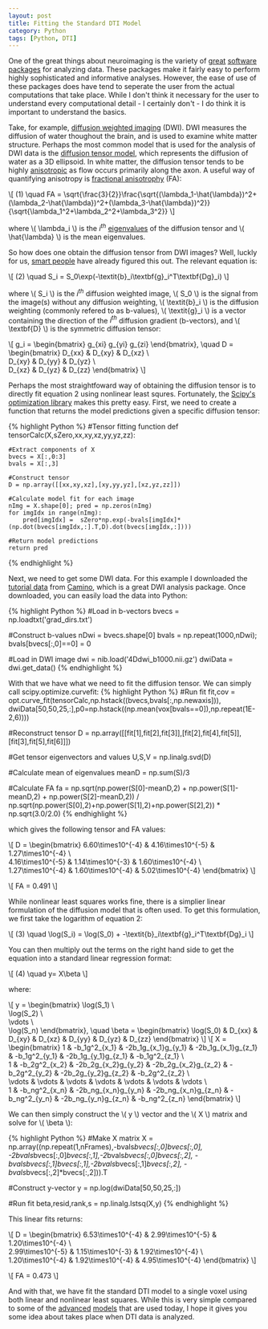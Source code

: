 ```yaml
---
layout: post
title: Fitting the Standard DTI Model
category: Python
tags: [Python, DTI]
---
```


One of the great things about neuroimaging is the variety of [great](https://surfer.nmr.mgh.harvard.edu/) [software](https://fsl.fmrib.ox.ac.uk/fsl/fslwiki) [packages](https://www.nitrc.org/) for analyzing data. These packages make it fairly easy to perform highly sophisticated and informative analyses. However, the ease of use of these packages does have tend to   seperate the user from the actual computations that take place. While I don't think it necessary for the user to understand every computational detail - I certainly don't - I do think it is important to understand the basics. 

Take, for example, [diffusion weighted imaging](https://en.wikipedia.org/wiki/Diffusion_MRI) (DWI). DWI measures the diffusion of water thoughout the brain, and is used to examine white matter structure. Perhaps the most common model that is used for the analysis of DWI data is the [diffusion tensor model](https://www.ncbi.nlm.nih.gov/pmc/articles/PMC2041910/), which  represents the diffusion of water as a 3D ellipsoid. In white matter, the diffusion tensor tends to be highly [anisotropic](https://en.wikipedia.org/wiki/Anisotropy) as flow occurs primarily along the axon. A useful way of quantifying anisotropy is [fractional anisotrophy](https://en.wikipedia.org/wiki/Fractional_anisotropy) (FA):

<head>
    <script type="text/javascript"
            src="https://cdn.mathjax.org/mathjax/latest/MathJax.js?config=TeX-AMS-MML_HTMLorMML">
    </script>
</head>

\\[ (1) \quad FA = \sqrt{\frac{3}{2}}\frac{\sqrt{(\lambda_1-\hat{\lambda})^2+(\lambda_2-\hat{\lambda})^2+(\lambda_3-\hat{\lambda})^2}}{\sqrt{\lambda_1^2+\lambda_2^2+\lambda_3^2}} \\]

where \\( \lambda_i \\) is the *i<sup>th</sup>* [eigenvalues](https://en.wikipedia.org/wiki/Eigenvalues_and_eigenvectors) of the diffusion tensor and \\( \hat{\lambda} \\) is the mean eigenvalues. 

So how does one obtain the diffusion tensor from DWI images? Well, luckly for us, [smart people](https://www.ncbi.nlm.nih.gov/pubmed/16828568) have already figured this out. The relevant equation is:

\\[ (2) \quad S_i = S_0\exp(-\textit{b}_i\textbf{g}_i^T\textbf{Dg}_i) \\]

where \\( S_i \\) is the *i<sup>th</sup>* diffusion weighted image, \\( S_0 \\) is the signal from the image(s) without any diffusion weighting, \\( \textit{b}_i \\) is the diffusion weighting (commonly refered to as b-values), \\( \textit{g}_i \\) is a vector containing the direction of the *i<sup>th</sup>* diffusion gradient (b-vectors), and \\( \textbf{D} \\) is the symmetric diffusion tensor:

\\[ g\_i = \begin{bmatrix} g\_{xi} g\_{yi} g\_{zi} \end{bmatrix}, \quad
    D = \begin{bmatrix}
    D\_{xx} & D\_{xy} & D\_{xz} \\\
    D\_{xy}  & D\_{yy} & D\_{yz} \\\
    D\_{xz} & D\_{yz} & D\_{zz}
	\end{bmatrix} 
\\]

Perhaps the most straightfoward way of obtaining the diffusion tensor is to directly fit equation 2 using nonlinear least squres. Fortunately, the [Scipy's optimization library](https://docs.scipy.org/doc/scipy-0.18.1/reference/optimize.html) makes this pretty easy. First, we need to create a function that returns the model predictions given a specific diffusion tensor:

{% highlight Python %}
#Tensor fitting function
def tensorCalc(X,sZero,xx,xy,xz,yy,yz,zz):

	#Extract components of X
	bvecs = X[:,0:3]
	bvals = X[:,3]
		
	#Construct tensor
	D = np.array([[xx,xy,xz],[xy,yy,yz],[xz,yz,zz]])
		
	#Calculate model fit for each image
	nImg = X.shape[0]; pred = np.zeros(nImg)
	for imgIdx in range(nImg):
		pred[imgIdx] =  sZero*np.exp(-bvals[imgIdx]*(np.dot(bvecs[imgIdx,:].T,D).dot(bvecs[imgIdx,:])))
		
	#Return model predictions
	return pred
{% endhighlight %}

Next, we need to get some DWI data. For this example I downloaded the [tutorial data](http://camino.cs.ucl.ac.uk/index.php?n=Tutorials.DTI#example_human_data) from [Camino](http://camino.cs.ucl.ac.uk/index.php), which is a great DWI analysis package. Once downloaded, you can easily load the data into Python:

{% highlight Python %}
#Load in b-vectors
bvecs = np.loadtxt('grad_dirs.txt')

#Construct b-values
nDwi = bvecs.shape[0]
bvals = np.repeat(1000,nDwi); bvals[bvecs[:,0]==0] = 0

#Load in DWI image
dwi = nib.load('4Ddwi_b1000.nii.gz')
dwiData = dwi.get_data()
{% endhighlight %}

With that we have what we need to fit the diffusion tensor. We can simply call scipy.optimize.curvefit:
{% highlight Python %}
#Run fit
fit,cov = opt.curve_fit(tensorCalc,np.hstack((bvecs,bvals[:,np.newaxis])),
			dwiData[50,50,25,:],p0=np.hstack((np.mean(vox[bvals==0]),np.repeat(1E-2,6))))
			
#Reconstruct tensor
D = np.array([[fit[1],fit[2],fit[3]],[fit[2],fit[4],fit[5]],[fit[3],fit[5],fit[6]]])

#Get tensor eigenvectors and values
U,S,V = np.linalg.svd(D)

#Calculate mean of eigenvalues
meanD = np.sum(S)/3

#Calculate FA
fa = np.sqrt(np.power(S[0]-meanD,2) + np.power(S[1]-meanD,2) + np.power(S[2]-meanD,2)) / np.sqrt(np.power(S[0],2)+np.power(S[1],2)+np.power(S[2],2)) * np.sqrt(3.0/2.0)
{% endhighlight %}

which gives the following tensor and FA values:

\\[ 
    D = \begin{bmatrix}
    6.60\times10^{-4} & 4.16\times10^{-5} & 1.27\times10^{-4} \\\
    4.16\times10^{-5} & 1.14\times10^{-3} & 1.60\times10^{-4} \\\
    1.27\times10^{-4} & 1.60\times10^{-4} & 5.02\times10^{-4}
	\end{bmatrix} 
\\]

\\[ FA = 0.491 \\]

While nonlinear least squares works fine, there is a simplier linear formulation of the diffusion model that is often used. To get this formulation, we first take the logarithm of equation 2:

\\[ (3) \quad \log(S_i) = \log(S_0) + -\textit{b}_i\textbf{g}_i^T\textbf{Dg}_i \\]

You can then multiply out the terms on the right hand side to get the equation into a standard linear regression format:

\\[ (4) \quad y= X\beta \\]

where:

\\[ y = \begin{bmatrix}
	\log(S_1) \\\
	\log(S_2) \\\
	\vdots \\\
	\log(S_n)
	\end{bmatrix}, \quad
	\beta = \begin{bmatrix}
	\log(S_0) & D\_{xx} & D\_{xy} & D\_{xz} & D\_{yy} & D\_{yz} & D\_{zz}
	\end{bmatrix}
\\]
\\[ X = \begin{bmatrix}
	1 & -b\_1g^2\_{x\_1} & -2b\_1g\_{x\_1}g\_{y\_1} & -2b\_1g\_{x\_1}g\_{z\_1} & -b\_1g^2\_{y\_1} & -2b\_1g\_{y\_1}g\_{z\_1} & -b\_1g^2\_{z\_1} \\\
	1 & -b\_2g^2\_{x\_2} & -2b\_2g\_{x\_2}g\_{y\_2} & -2b\_2g\_{x\_2}g\_{z\_2} & -b\_2g^2\_{y\_2} & -2b\_2g\_{y\_2}g\_{z\_2} & -b\_2g^2\_{z\_2} \\\
	\vdots & \vdots & \vdots & \vdots & \vdots & \vdots & \vdots \\\
	1 & -b\_ng^2\_{x\_n} & -2b\_ng\_{x\_n}g\_{y\_n} & -2b\_ng\_{x\_n}g\_{z\_n} & -b\_ng^2\_{y\_n} & -2b\_ng\_{y\_n}g\_{z\_n} & -b\_ng^2\_{z\_n}
	\end{bmatrix}
\\]

We can then simply construct the \\( y \\) vector and the \\( X \\) matrix and solve for \\( \beta \\):

{% highlight Python %}
#Make X matrix
X = np.array((np.repeat(1,nFrames),-bvals*bvecs[:,0]*bvecs[:,0],
              -2*bvals*bvecs[:,0]*bvecs[:,1],-2*bvals*bvecs[:,0]*bvecs[:,2],
              -bvals*bvecs[:,1]*bvecs[:,1],-2*bvals*bvecs[:,1]*bvecs[:,2],
              -bvals*bvecs[:,2]*bvecs[:,2])).T
	      
#Construct y-vector
y = np.log(dwiData[50,50,25,:])

#Run fit
beta,resid,rank,s = np.linalg.lstsq(X,y)
{% endhighlight %}

This linear fits returns:

\\[ 
    D = \begin{bmatrix}
    6.53\times10^{-4} & 2.99\times10^{-5} & 1.20\times10^{-4} \\\
    2.99\times10^{-5} & 1.15\times10^{-3} & 1.92\times10^{-4} \\\
    1.20\times10^{-4} & 1.92\times10^{-4} & 4.95\times10^{-4}
	\end{bmatrix} 
\\]

\\[ FA = 0.473 \\]

And with that, we have fit the standard DTI model to a single voxel using both linear and nonlinear least squares. While this is very simple compared to some of the [advanced](http://fsl.fmrib.ox.ac.uk/fsl/fslwiki/FDT/UserGuide#BEDPOSTX) [models](https://www.ncbi.nlm.nih.gov/pubmed/22171354) that are used today, I hope it gives you some idea about takes place when DTI data is analyzed. 


